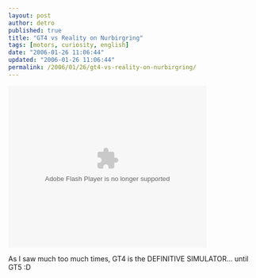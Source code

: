 ```yaml
---
layout: post
author: detro
published: true
title: "GT4 vs Reality on Nurbirgring"
tags: [motors, curiosity, english]
date: "2006-01-26 11:06:44"
updated: "2006-01-26 11:06:44"
permalink: /2006/01/26/gt4-vs-reality-on-nurbirgring/
---
```


<embed style="width:400px; height:326px;" id="VideoPlayback" align="middle" type="application/x-shockwave-flash" src="http://video.google.com/googleplayer.swf?videoUrl=http%3A%2F%2Fvp.video.google.com%2Fvideodownload%3Fversion%3D0%26secureurl%3DkwAAAL6rs1maKFCvnspJ5HP92LCw_6R2EWaSAWSz49TlH9Gww7GwkZQgvjZwnxhqw9Qq5wVh1oFtMOjbl1_iYCdBuTeqeYipxf2fArNgxxrMJ499ubWDi5FriPlS2BUO-Nwrt_zURTJc483vfIJMLlUxINkGMHsO5oDeFarANZEpV8CR60yyDEyez3qIWOsSDlq2vzTuEp3x9jWXlQCR1SWR0Q8%26sigh%3DoRuPDrpM7p6_TpjMswnIyxn1mK8%26begin%3D0%26len%3D512445%26docid%3D-1429991638986419092&thumbnailUrl=http%3A%2F%2Fvideo.google.com%2FThumbnailServer%3Fcontentid%3Da76b97c7e6f198%26second%3D5%26itag%3Dw320%26urlcreated%3D1138269037%26sigh%3Dk9JXwhec0FUxRwWyPm27i5cVxO8&playerId=-1429991638986419092&playerMode=embedded" allowScriptAccess="sameDomain" quality="best" bgcolor="#ffffff" scale="noScale" wmode="window" salign="TL" > </embed>

As I saw much too much times, GT4 is the DEFINITIVE SIMULATOR... until GT5 :D
